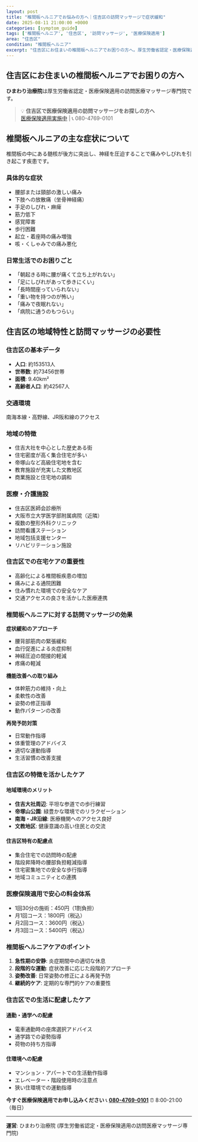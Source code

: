 ```yaml
---
layout: post
title: "椎間板ヘルニアでお悩みの方へ｜住吉区の訪問マッサージで症状緩和"
date: 2025-08-11 21:00:00 +0000
categories: [symptom_guide]
tags: ['椎間板ヘルニア', '住吉区', '訪問マッサージ', '医療保険適用']
area: "住吉区"
condition: "椎間板ヘルニア"
excerpt: "住吉区にお住まいの椎間板ヘルニアでお困りの方へ。厚生労働省認定・医療保険適用の訪問マッサージで症状緩和をサポートします。"
---
```


## 住吉区にお住まいの椎間板ヘルニアでお困りの方へ

**ひまわり治療院**は厚生労働省認定・医療保険適用の訪問医療マッサージ専門院です。

> 💡 **住吉区で医療保険適用の訪問マッサージをお探しの方へ**  
> [医療保険適用実施中](https://peraichi.com/landing_pages/view/himawari-massage) | 📞 080-4769-0101

## 椎間板ヘルニアの主な症状について

椎間板の中にある髄核が後方に突出し、神経を圧迫することで痛みやしびれを引き起こす疾患です。

### 具体的な症状
- 腰部または頸部の激しい痛み
- 下肢への放散痛（坐骨神経痛）
- 手足のしびれ・麻痺
- 筋力低下
- 感覚障害
- 歩行困難
- 起立・着座時の痛み増強
- 咳・くしゃみでの痛み悪化

### 日常生活でのお困りごと
- 「朝起きる時に腰が痛くて立ち上がれない」
- 「足にしびれがあって歩きにくい」
- 「長時間座っていられない」
- 「重い物を持つのが怖い」
- 「痛みで夜眠れない」
- 「病院に通うのもつらい」

## 住吉区の地域特性と訪問マッサージの必要性

### 住吉区の基本データ
- **人口**: 約153513人
- **世帯数**: 約73456世帯
- **面積**: 9.40km²
- **高齢者人口**: 約42567人

### 交通環境
南海本線・高野線、JR阪和線のアクセス

### 地域の特徴
- 住吉大社を中心とした歴史ある街
- 住宅密度が高く集合住宅が多い
- 帝塚山など高級住宅地を含む
- 教育施設が充実した文教地区
- 商業施設と住宅地の調和

### 医療・介護施設
- 住吉区医師会診療所
- 大阪市立大学医学部附属病院（近隣）
- 複数の整形外科クリニック
- 訪問看護ステーション
- 地域包括支援センター
- リハビリテーション施設

### 住吉区での在宅ケアの重要性
- 高齢化による椎間板疾患の増加
- 痛みによる通院困難
- 住み慣れた環境での安全なケア
- 交通アクセスの良さを活かした医療連携

### 椎間板ヘルニアに対する訪問マッサージの効果

**症状緩和のアプローチ**
- 腰背部筋肉の緊張緩和
- 血行促進による炎症抑制
- 神経圧迫の間接的軽減
- 疼痛の軽減

**機能改善への取り組み**
- 体幹筋力の維持・向上
- 柔軟性の改善
- 姿勢の修正指導
- 動作パターンの改善

**再発予防対策**
- 日常動作指導
- 体重管理のアドバイス
- 適切な運動指導
- 生活習慣の改善支援

### 住吉区の特徴を活かしたケア

#### 地域環境のメリット
- **住吉大社周辺**: 平坦な参道での歩行練習
- **帝塚山公園**: 緑豊かな環境でのリラクゼーション
- **南海・JR沿線**: 医療機関へのアクセス良好
- **文教地区**: 健康意識の高い住民との交流

#### 住吉区特有の配慮点
- 集合住宅での訪問時の配慮
- 階段昇降時の腰部負担軽減指導
- 住宅密集地での安全な歩行指導
- 地域コミュニティとの連携

### 医療保険適用で安心の料金体系
- 1回30分の施術：450円（1割負担）
- 月1回コース：1800円（税込）
- 月2回コース：3600円（税込）
- 月3回コース：5400円（税込）

### 椎間板ヘルニアケアのポイント

1. **急性期の安静**: 炎症期間中の適切な休息
2. **段階的な運動**: 症状改善に応じた段階的アプローチ
3. **姿勢改善**: 日常姿勢の修正による再発予防
4. **継続的ケア**: 定期的な専門的ケアの重要性

### 住吉区での生活に配慮したケア

#### 通勤・通学への配慮
- 電車通勤時の座席選択アドバイス
- 通学路での姿勢指導
- 荷物の持ち方指導

#### 住環境への配慮
- マンション・アパートでの生活動作指導
- エレベーター・階段使用時の注意点
- 狭い住環境での運動指導

**今すぐ医療保険適用でお申し込みください**
📞 **[080-4769-0101](tel:080-4769-0101)**
⏰ 8:00-21:00（毎日）

---
**運営**: ひまわり治療院 (厚生労働省認定・医療保険適用の訪問医療マッサージ専門院)